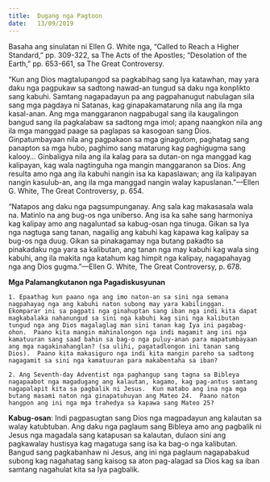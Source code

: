 ```yaml
---
title:  Dugang nga Pagtoon
date:   13/09/2019
---
```


Basaha ang sinulatan ni Ellen G. White nga, “Called to Reach a Higher Standard,” pp. 309-322, sa The Acts of the Apostles; “Desolation of the Earth,” pp. 653-661, sa The Great Controversy.

“Kun ang Dios magtalupangod sa pagkabihag sang Iya katawhan, may yara daku nga pagpukaw sa sadtong nawad-an tungud sa daku nga konplikto sang kabuhi.  Samtang nagapadayun pa ang pagpahanugut nabulagan sila sang mga pagdaya ni Satanas, kag ginapakamatarung nila ang ila mga kasal-anan.  Ang mga manggaranon nagpabugal sang ila kaugalingon bangud sang ila pagkalabaw sa sadtong mga imol; apang naangkon nila ang ila mga manggad paage sa paglapas sa kasogoan sang Dios.  Ginpatumbayaan nila ang pagpakaon sa mga ginagutom, paghatag sang panapton sa mga hubo, paghimo sang matarung kag paghigugma sang kalooy… Ginbaligya nila ang ila kalag para sa dutan-on nga manggad kag kalipayan, kag wala nagtinguha nga mangin manggaranon sa Dios.  Ang resulta amo nga ang ila kabuhi nangin isa ka kapaslawan; ang ila kalipayan nangin kasulub-an, ang ila mga manggad nangin walay kapuslanan.”—Ellen G. White, The Great Controversy, p. 654.

“Natapos ang daku nga pagsumpunganay.  Ang sala kag makasasala wala na.  Matinlo na ang bug-os nga uniberso.  Ang isa ka sahe sang harmoniya kag kalipay amo ang nagaluntad sa kabug-osan nga tinuga.  Gikan sa Iya nga nagtuga sang tanan, nagailig ang kabuhi kag kapawa kag kalipay sa bug-os nga duug.  Gikan sa pinakagamay nga butang pakadto sa pinakadaku nga yara sa kalibutan, ang tanan nga may kabuhi kag wala sing kabuhi, ang ila makita nga katahum kag himpit nga kalipay, nagapahayag nga ang Dios gugma.”—Ellen G. White, The Great Controversy, p. 678.

**Mga Palamangkutanon nga Pagadiskusyunan**

`1.	Epaathag kun paano nga ang imo naton-an sa sini nga semana nagpahayag nga ang kabuhi naton subong may yara kabilinggan.  Ekomparar ini sa pagpati nga ginahuptan sang iban nga indi kita dapat magkabalaka nahanungud sa sini nga kabuhi kag sini nga kalibutan tungud nga ang Dios magalaglag man sini tanan kag Iya ini pagabag-ohon.  Paano kita mangin mahinalongon nga indi magamit ang ini nga kamatuuran sang saad bahin sa bag-o nga puluy-anan para mapatumbayaan ang mga nagakinahanglan? (sa ulihi, pagatadlongon ini tanan sang Dios).  Paano kita makasiguro nga indi kita mangin pareho sa sadtong nagagamit sa sini nga kamatuuran para makabentaha sa iban?`

`2.	Ang Seventh-day Adventist nga paghangup sang tagna sa Bibleya nagapaabot nga magadugang ang kalautan, kagamo, kag pag-antus samtang nagapalapit kita sa pagbalik ni Jesus.  Kun matabo ang ina nga mga butang masami naton nga ginapatuhuyan ang Mateo 24.  Paano naton hangpon ang ini nga mga trahedya sa kapawa sang Mateo 25?`  

**Kabug-osan**:  Indi pagpasugtan sang Dios nga magpadayun ang kalautan sa walay katubtuban.  Ang daku nga paglaum sang Bibleya amo ang pagbalik ni Jesus nga magadala sang katapusan sa kalautan, dulaon sini ang pagkawalay hustisya kag magatuga sang isa ka bag-o nga kalibutan.  Bangud sang pagkabanhaw ni Jesus, ang ini nga paglaum nagapabakud subong kag nagahatag sang kaisog sa aton pag-alagad sa Dios kag sa iban samtang nagahulat kita sa Iya pagbalik.